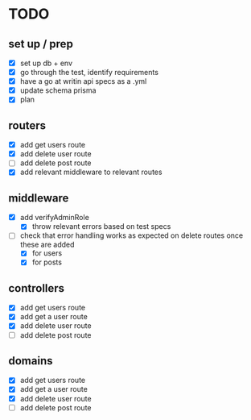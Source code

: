 # TODO

## set up / prep

- [x] set up db + env
- [x] go through the test, identify requirements
- [x] have a go at writin api specs as a .yml
- [x] update schema prisma
- [x] plan

## routers

- [x] add get users route
- [x] add delete user route
- [ ] add delete post route
- [x] add relevant middleware to relevant routes
  
## middleware

- [x] add verifyAdminRole
  - [x] throw relevant errors based on test specs
- [ ] check that error handling works as expected on delete routes once these are added
  - [x] for users
  - [x] for posts 

## controllers

- [x] add get users route
- [x] add get a user route
- [x] add delete user route
- [ ] add delete post route
  
## domains

- [x] add get users route
- [x] add get a user route
- [x] add delete user route
- [ ] add delete post route
